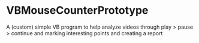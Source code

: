 VBMouseCounterPrototype
=======================

A (custom) simple VB program to help analyze videos through play &gt; pause &gt; continue and marking interesting points and creating a report